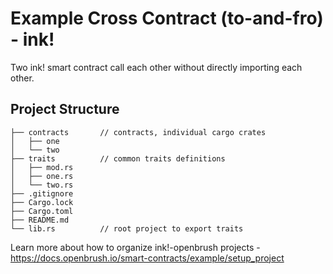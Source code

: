 # Example Cross Contract (to-and-fro) - ink!

Two ink! smart contract call each other without directly importing each other.

## Project Structure
```
├── contracts       // contracts, individual cargo crates
│   ├── one
│   └── two
├── traits          // common traits definitions
│   ├── mod.rs
│   ├── one.rs
│   └── two.rs
├── .gitignore
├── Cargo.lock
├── Cargo.toml
├── README.md
└── lib.rs          // root project to export traits
```

Learn more about how to organize ink!-openbrush projects - https://docs.openbrush.io/smart-contracts/example/setup_project